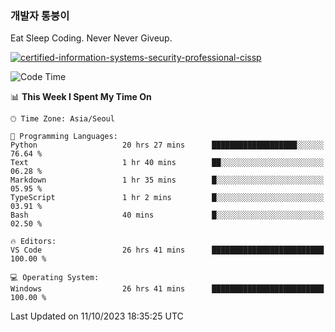 ### 개발자 통붕이
Eat Sleep Coding.
Never Never Giveup.

[![certified-information-systems-security-professional-cissp](https://user-images.githubusercontent.com/44606727/157613689-acd84ec6-5f8f-4e79-89d9-a8d51f033634.png)](https://www.credly.com/badges/f394a010-85a0-450b-9136-8043af01d71c/public_url)

<!--START_SECTION:waka-->
![Code Time](http://img.shields.io/badge/Code%20Time-1%2C933%20hrs%2057%20mins-blue)

📊 **This Week I Spent My Time On** 

```text
🕑︎ Time Zone: Asia/Seoul

💬 Programming Languages: 
Python                   20 hrs 27 mins      ███████████████████░░░░░░   76.64 % 
Text                     1 hr 40 mins        ██░░░░░░░░░░░░░░░░░░░░░░░   06.28 % 
Markdown                 1 hr 35 mins        █░░░░░░░░░░░░░░░░░░░░░░░░   05.95 % 
TypeScript               1 hr 2 mins         █░░░░░░░░░░░░░░░░░░░░░░░░   03.91 % 
Bash                     40 mins             █░░░░░░░░░░░░░░░░░░░░░░░░   02.50 % 

🔥 Editors: 
VS Code                  26 hrs 41 mins      █████████████████████████   100.00 % 

💻 Operating System: 
Windows                  26 hrs 41 mins      █████████████████████████   100.00 % 
```


 Last Updated on 11/10/2023 18:35:25 UTC
<!--END_SECTION:waka-->
